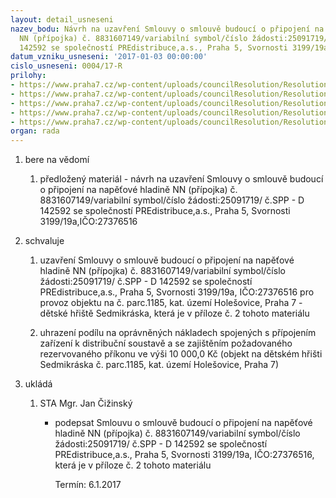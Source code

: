 ```yaml
---
layout: detail_usneseni
nazev_bodu: Návrh na uzavření Smlouvy o smlouvě budoucí o připojení na napěťové hladině
  NN (přípojka) č. 8831607149/variabilní symbol/číslo žádosti:25091719/ č.SPP - D
  142592 se společností PREdistribuce,a.s., Praha 5, Svornosti 3199/19a,IČO:27376516
datum_vzniku_usneseni: '2017-01-03 00:00:00'
cislo_usneseni: 0004/17-R
prilohy:
- https://www.praha7.cz/wp-content/uploads/councilResolution/Resolutions/28734/export/smlouvaosmlouvePRE~151353.docx
- https://www.praha7.cz/wp-content/uploads/councilResolution/Resolutions/28734/export/smlouva1~151352.pdf
- https://www.praha7.cz/wp-content/uploads/councilResolution/Resolutions/28734/export/PREvypis702816~151351.pdf
- https://www.praha7.cz/wp-content/uploads/councilResolution/Resolutions/28734/export/DPH_PREdi~151350.docx
- https://www.praha7.cz/wp-content/uploads/councilResolution/Resolutions/28734/export/export~297011.pdf
organ: rada
---
```

<ol class="urzList_view" id="urzList">
<li class="urzClass1" id=""><span name="1">bere na vědomí</span> 
<ol class="urzOlClass">
<li class="urzClass2" style="TEXT-ALIGN: left" id=""><span><p>předložený materiál - návrh na uzavření Smlouvy o smlouvě budoucí o připojení na napěťové hladině NN (přípojka) č. 8831607149/variabilní symbol/číslo žádosti:25091719/ č.SPP - D 142592 se společností PREdistribuce,a.s., Praha 5, Svornosti 3199/19a,IČO:27376516</p></span></li></ol></li>
<li class="urzClass1" id=""><span name="24">schvaluje</span> 
<ol class="urzOlClass">
<li class="urzClass2" style="TEXT-ALIGN: left" id=""><span><p>uzavření Smlouvy o smlouvě budoucí o připojení na napěťové hladině NN (přípojka) č. 8831607149/variabilní symbol/číslo žádosti:25091719/ č.SPP - D 142592 se společností PREdistribuce,a.s., Praha 5, Svornosti 3199/19a, IČO:27376516 pro provoz objektu na č. parc.1185, kat. území Holešovice, Praha 7 - dětské hřiště Sedmikráska, která je v příloze č. 2 tohoto materiálu</p></span></li>
<li class="urzClass2" style="TEXT-ALIGN: left" id=""><span><p>uhrazení&nbsp;podílu na oprávněných nákladech spojených s přípojením&nbsp; zařízení k distribuční soustavě a se zajištěním požadovaného rezervovaného příkonu ve výši 10 000,0 Kč (objekt na dětském hřišti Sedmikráska č. parc.1185, kat. území Holešovice, Praha 7)</p></span></li></ol></li><li class="urzClass1" id="urzUkoly"><span name="1">ukládá</span><ol class="urzOlClass"><li class="urzClass2"><span><p>STA Mgr. Jan Čižinský</p></span><ul class="urzUlClass"><li class="urzClass3"><span><p>podepsat Smlouvu o smlouvě budoucí o připojení na napěťové hladině NN (přípojka) č. 8831607149/variabilní symbol/číslo žádosti:25091719/ č.SPP - D 142592 se společností PREdistribuce,a.s., Praha 5, Svornosti 3199/19a, IČO:27376516, která je v příloze č. 2 tohoto materiálu</p></span><span class="urzUkolTermin">  Termín:&nbsp;6.1.2017</span></li></ul></li></ol></li>
</ol>